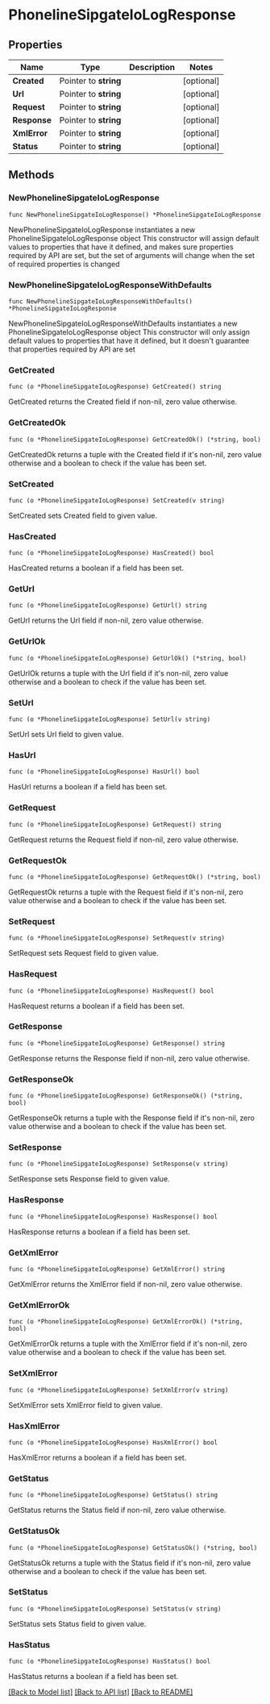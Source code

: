 # PhonelineSipgateIoLogResponse

## Properties

Name | Type | Description | Notes
------------ | ------------- | ------------- | -------------
**Created** | Pointer to **string** |  | [optional] 
**Url** | Pointer to **string** |  | [optional] 
**Request** | Pointer to **string** |  | [optional] 
**Response** | Pointer to **string** |  | [optional] 
**XmlError** | Pointer to **string** |  | [optional] 
**Status** | Pointer to **string** |  | [optional] 

## Methods

### NewPhonelineSipgateIoLogResponse

`func NewPhonelineSipgateIoLogResponse() *PhonelineSipgateIoLogResponse`

NewPhonelineSipgateIoLogResponse instantiates a new PhonelineSipgateIoLogResponse object
This constructor will assign default values to properties that have it defined,
and makes sure properties required by API are set, but the set of arguments
will change when the set of required properties is changed

### NewPhonelineSipgateIoLogResponseWithDefaults

`func NewPhonelineSipgateIoLogResponseWithDefaults() *PhonelineSipgateIoLogResponse`

NewPhonelineSipgateIoLogResponseWithDefaults instantiates a new PhonelineSipgateIoLogResponse object
This constructor will only assign default values to properties that have it defined,
but it doesn't guarantee that properties required by API are set

### GetCreated

`func (o *PhonelineSipgateIoLogResponse) GetCreated() string`

GetCreated returns the Created field if non-nil, zero value otherwise.

### GetCreatedOk

`func (o *PhonelineSipgateIoLogResponse) GetCreatedOk() (*string, bool)`

GetCreatedOk returns a tuple with the Created field if it's non-nil, zero value otherwise
and a boolean to check if the value has been set.

### SetCreated

`func (o *PhonelineSipgateIoLogResponse) SetCreated(v string)`

SetCreated sets Created field to given value.

### HasCreated

`func (o *PhonelineSipgateIoLogResponse) HasCreated() bool`

HasCreated returns a boolean if a field has been set.

### GetUrl

`func (o *PhonelineSipgateIoLogResponse) GetUrl() string`

GetUrl returns the Url field if non-nil, zero value otherwise.

### GetUrlOk

`func (o *PhonelineSipgateIoLogResponse) GetUrlOk() (*string, bool)`

GetUrlOk returns a tuple with the Url field if it's non-nil, zero value otherwise
and a boolean to check if the value has been set.

### SetUrl

`func (o *PhonelineSipgateIoLogResponse) SetUrl(v string)`

SetUrl sets Url field to given value.

### HasUrl

`func (o *PhonelineSipgateIoLogResponse) HasUrl() bool`

HasUrl returns a boolean if a field has been set.

### GetRequest

`func (o *PhonelineSipgateIoLogResponse) GetRequest() string`

GetRequest returns the Request field if non-nil, zero value otherwise.

### GetRequestOk

`func (o *PhonelineSipgateIoLogResponse) GetRequestOk() (*string, bool)`

GetRequestOk returns a tuple with the Request field if it's non-nil, zero value otherwise
and a boolean to check if the value has been set.

### SetRequest

`func (o *PhonelineSipgateIoLogResponse) SetRequest(v string)`

SetRequest sets Request field to given value.

### HasRequest

`func (o *PhonelineSipgateIoLogResponse) HasRequest() bool`

HasRequest returns a boolean if a field has been set.

### GetResponse

`func (o *PhonelineSipgateIoLogResponse) GetResponse() string`

GetResponse returns the Response field if non-nil, zero value otherwise.

### GetResponseOk

`func (o *PhonelineSipgateIoLogResponse) GetResponseOk() (*string, bool)`

GetResponseOk returns a tuple with the Response field if it's non-nil, zero value otherwise
and a boolean to check if the value has been set.

### SetResponse

`func (o *PhonelineSipgateIoLogResponse) SetResponse(v string)`

SetResponse sets Response field to given value.

### HasResponse

`func (o *PhonelineSipgateIoLogResponse) HasResponse() bool`

HasResponse returns a boolean if a field has been set.

### GetXmlError

`func (o *PhonelineSipgateIoLogResponse) GetXmlError() string`

GetXmlError returns the XmlError field if non-nil, zero value otherwise.

### GetXmlErrorOk

`func (o *PhonelineSipgateIoLogResponse) GetXmlErrorOk() (*string, bool)`

GetXmlErrorOk returns a tuple with the XmlError field if it's non-nil, zero value otherwise
and a boolean to check if the value has been set.

### SetXmlError

`func (o *PhonelineSipgateIoLogResponse) SetXmlError(v string)`

SetXmlError sets XmlError field to given value.

### HasXmlError

`func (o *PhonelineSipgateIoLogResponse) HasXmlError() bool`

HasXmlError returns a boolean if a field has been set.

### GetStatus

`func (o *PhonelineSipgateIoLogResponse) GetStatus() string`

GetStatus returns the Status field if non-nil, zero value otherwise.

### GetStatusOk

`func (o *PhonelineSipgateIoLogResponse) GetStatusOk() (*string, bool)`

GetStatusOk returns a tuple with the Status field if it's non-nil, zero value otherwise
and a boolean to check if the value has been set.

### SetStatus

`func (o *PhonelineSipgateIoLogResponse) SetStatus(v string)`

SetStatus sets Status field to given value.

### HasStatus

`func (o *PhonelineSipgateIoLogResponse) HasStatus() bool`

HasStatus returns a boolean if a field has been set.


[[Back to Model list]](../README.md#documentation-for-models) [[Back to API list]](../README.md#documentation-for-api-endpoints) [[Back to README]](../README.md)


